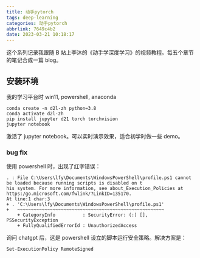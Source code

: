 ```yaml
---
title: 动手pytorch
tags: deep-learning
categories: 动手pytorch
abbrlink: 7649c4b2
date: 2023-03-21 10:18:17
---
```


这个系列记录我跟随 B 站上李沐的《动手学深度学习》的视频教程。每五个章节的笔记合成一篇 blog。

## 安装环境

我的学习平台时 win11, powershell, anaconda

```
conda create -n d2l-zh python=3.8
conda activate d2l-zh
pip install jupyter d21 torch torchvision
jupyter notebook
```

激活了 jupyter notebook。可以实时演示效果，适合初学时做一些 demo。

### bug fix

使用 powershell 时，出现了红字错误：

```
. : File C:\Users\lfy\Documents\WindowsPowerShell\profile.ps1 cannot be loaded because running scripts is disabled on t
his system. For more information, see about_Execution_Policies at https:/go.microsoft.com/fwlink/?LinkID=135170.
At line:1 char:3
+ . 'C:\Users\lfy\Documents\WindowsPowerShell\profile.ps1'
+   ~~~~~~~~~~~~~~~~~~~~~~~~~~~~~~~~~~~~~~~~~~~~~~~~~~~~~~
    + CategoryInfo          : SecurityError: (:) [], PSSecurityException
    + FullyQualifiedErrorId : UnauthorizedAccess
```

询问 chatgpt 后，这是 powershell 设立的脚本运行安全策略。解决方案是：

```
Set-ExecutionPolicy RemoteSigned
```
